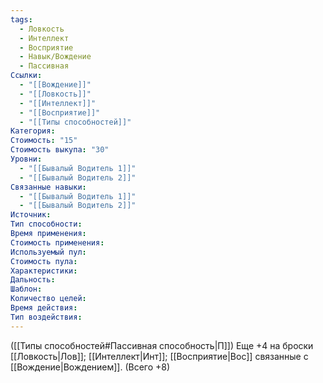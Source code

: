 ```yaml
---
tags:
  - Ловкость
  - Интеллект
  - Восприятие
  - Навык/Вождение
  - Пассивная
Ссылки:
  - "[[Вождение]]"
  - "[[Ловкость]]"
  - "[[Интеллект]]"
  - "[[Восприятие]]"
  - "[[Типы способностей]]"
Категория: 
Стоимость: "15"
Стоимость выкупа: "30"
Уровни:
  - "[[Бывалый Водитель 1]]"
  - "[[Бывалый Водитель 2]]"
Связанные навыки:
  - "[[Бывалый Водитель 1]]"
  - "[[Бывалый Водитель 2]]"
Источник:
Тип способности:
Время применения:
Стоимость применения:
Используемый пул:
Стоимость пула:
Характеристики:
Дальность:
Шаблон:
Количество целей:
Время действия:
Тип воздействия:
---
```

([[Типы способностей#Пассивная способность|П]]) Еще +4 на броски [[Ловкость|Лов]]; [[Интеллект|Инт]]; [[Восприятие|Вос]] связанные с [[Вождение|Вождением]]. (Всего +8)
